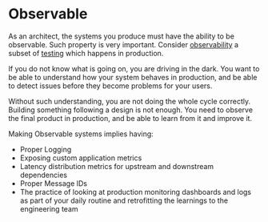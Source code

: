 # Observable

As an architect, the systems you produce must have the ability to be observable. Such property is very important. Consider [observability](https://diego-pacheco.blogspot.com/2020/04/observability-domain-observability-from.html) a subset of [testing](https://diego-pacheco.blogspot.com/2020/02/going-faster-with-testing.html) which happens in production.

If you do not know what is going on, you are driving in the dark. You want to be able to understand how your system behaves in production, and be able to detect issues before they become problems for your users.

Without such understanding, you are not doing the whole cycle correctly. Building something following a design is not enough. You need to observe the final product in production, and be able to learn from it and improve it.

Making Observable systems implies having:
* Proper Logging
* Exposing custom application metrics
* Latency distribution metrics for upstream and downstream dependencies
* Proper Message IDs
* The practice of looking at production monitoring dashboards and logs as part of your daily routine and retrofitting the learnings to the engineering team
